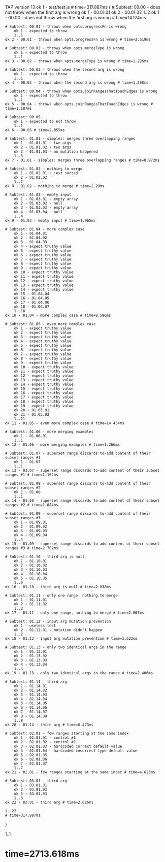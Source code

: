 TAP version 13
ok 1 - test/test.js # time=317.887ms {
    # Subtest: 00.00 - does not throw when the first arg is wrong
        ok 1 - 00.01.01
        ok 2 - 00.01.02
        1..2
    ok 1 - 00.00 - does not throw when the first arg is wrong # time=14.124ms
    
    # Subtest: 00.01 - throws when opts.progressFn is wrong
        ok 1 - expected to throw
        1..1
    ok 2 - 00.01 - throws when opts.progressFn is wrong # time=2.619ms
    
    # Subtest: 00.02 - throws when opts.mergeType is wrong
        ok 1 - expected to throw
        1..1
    ok 3 - 00.02 - throws when opts.mergeType is wrong # time=1.296ms
    
    # Subtest: 00.03 - throws when the second arg is wrong
        ok 1 - expected to throw
        1..1
    ok 4 - 00.03 - throws when the second arg is wrong # time=1.208ms
    
    # Subtest: 00.04 - throws when opts.joinRangesThatTouchEdges is wrong
        ok 1 - expected to throw
        1..1
    ok 5 - 00.04 - throws when opts.joinRangesThatTouchEdges is wrong # time=1.187ms
    
    # Subtest: 00.05
        ok 1 - expected to not throw
        1..1
    ok 6 - 00.05 # time=2.855ms
    
    # Subtest: 01.01 - simples: merges three overlapping ranges
        ok 1 - 01.01.01 - two args
        ok 2 - 01.01.02 - two args
        ok 3 - 01.01.03 - no mutation happened
        1..3
    ok 7 - 01.01 - simples: merges three overlapping ranges # time=8.972ms
    
    # Subtest: 01.02 - nothing to merge
        ok 1 - 01.02.01 - just sorted
        ok 2 - 01.02.02
        1..2
    ok 8 - 01.02 - nothing to merge # time=2.29ms
    
    # Subtest: 01.03 - empty input
        ok 1 - 01.03.01 - empty array
        ok 2 - 01.03.02 - null
        ok 3 - 01.03.03 - empty array
        ok 4 - 01.03.04 - null
        1..4
    ok 9 - 01.03 - empty input # time=1.965ms
    
    # Subtest: 01.04 - more complex case
        ok 1 - 01.04.01
        ok 2 - 01.04.02
        ok 3 - 01.04.03
        ok 4 - expect truthy value
        ok 5 - expect truthy value
        ok 6 - expect truthy value
        ok 7 - expect truthy value
        ok 8 - expect truthy value
        ok 9 - expect truthy value
        ok 10 - expect truthy value
        ok 11 - expect truthy value
        ok 12 - expect truthy value
        ok 13 - expect truthy value
        ok 14 - expect truthy value
        ok 15 - 01.04.04
        ok 16 - 01.04.05
        ok 17 - 01.04.06
        ok 18 - 01.04.07
        1..18
    ok 10 - 01.04 - more complex case # time=8.596ms
    
    # Subtest: 01.05 - even more complex case
        ok 1 - expect truthy value
        ok 2 - expect truthy value
        ok 3 - expect truthy value
        ok 4 - expect truthy value
        ok 5 - expect truthy value
        ok 6 - expect truthy value
        ok 7 - expect truthy value
        ok 8 - expect truthy value
        ok 9 - expect truthy value
        ok 10 - expect truthy value
        ok 11 - expect truthy value
        ok 12 - expect truthy value
        ok 13 - expect truthy value
        ok 14 - expect truthy value
        ok 15 - expect truthy value
        ok 16 - expect truthy value
        ok 17 - expect truthy value
        ok 18 - expect truthy value
        ok 19 - expect truthy value
        ok 20 - 01.05.01
        ok 21 - 01.05.02
        1..21
    ok 11 - 01.05 - even more complex case # time=14.454ms
    
    # Subtest: 01.06 - more merging examples
        ok 1 - 01.06.01
        1..1
    ok 12 - 01.06 - more merging examples # time=1.266ms
    
    # Subtest: 01.07 - superset range discards to-add content of their subset ranges #1
        ok 1 - 01.07
        1..1
    ok 13 - 01.07 - superset range discards to-add content of their subset ranges #1 # time=1.162ms
    
    # Subtest: 01.08 - superset range discards to-add content of their subset ranges #2
        ok 1 - 01.08
        1..1
    ok 14 - 01.08 - superset range discards to-add content of their subset ranges #2 # time=1.084ms
    
    # Subtest: 01.09 - superset range discards to-add content of their subset ranges #3
        ok 1 - 01.09.01
        ok 2 - 01.09.02
        ok 3 - 01.09.03
        ok 4 - 01.09.04
        1..4
    ok 15 - 01.09 - superset range discards to-add content of their subset ranges #3 # time=2.702ms
    
    # Subtest: 01.10 - third arg is null
        ok 1 - 01.10.01
        ok 2 - 01.10.02
        ok 3 - 01.10.03
        ok 4 - 01.10.04
        ok 5 - 01.10.05
        1..5
    ok 16 - 01.10 - third arg is null # time=2.838ms
    
    # Subtest: 01.11 - only one range, nothing to merge
        ok 1 - 01.11.01
        ok 2 - 01.11.02
        1..2
    ok 17 - 01.11 - only one range, nothing to merge # time=2.067ms
    
    # Subtest: 01.12 - input arg mutation prevention
        ok 1 - useless test
        ok 2 - 01.12.01 - mutation didn't happen
        1..2
    ok 18 - 01.12 - input arg mutation prevention # time=3.622ms
    
    # Subtest: 01.13 - only two identical args in the range
        ok 1 - 01.13.01
        ok 2 - 01.13.02
        ok 3 - 01.13.03
        ok 4 - 01.13.04
        1..4
    ok 19 - 01.13 - only two identical args in the range # time=2.406ms
    
    # Subtest: 01.14 - third arg
        ok 1 - 01.14.01
        ok 2 - 01.14.02
        ok 3 - 01.14.03
        ok 4 - 01.14.04
        ok 5 - 01.14.05
        ok 6 - 01.14.06
        ok 7 - 01.14.07
        ok 8 - 01.14.08
        1..8
    ok 20 - 01.14 - third arg # time=6.473ms
    
    # Subtest: 02.01 - few ranges starting at the same index
        ok 1 - 02.01.01 - control #1
        ok 2 - 02.01.02 - control #2
        ok 3 - 02.01.03 - hardcoded correct default value
        ok 4 - 02.01.04 - hardcoded incorrect type default value
        ok 5 - 02.01.05
        ok 6 - 02.01.06
        ok 7 - 02.01.07
        1..7
    ok 21 - 02.01 - few ranges starting at the same index # time=4.623ms
    
    # Subtest: 03.01 - third arg
        ok 1 - 03.01.01
        ok 2 - 03.01.02
        ok 3 - 03.01.03
        1..3
    ok 22 - 03.01 - third arg # time=2.626ms
    
    1..22
    # time=317.887ms
}

1..1
# time=2713.618ms
